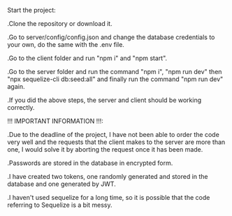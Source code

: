 
Start the project:

.Clone the repository or download it.

.Go to server/config/config.json and change the database 
credentials to your own, do the same with the .env file.

.Go to the client folder and run "npm i" and "npm start".

.Go to the server folder and run the command "npm i", 
"npm run dev" then "npx sequelize-cli db:seed:all"
and finally run the command "npm run dev" again.

.If you did the above steps, the server and client should be working correctly.

!!! IMPORTANT INFORMATION !!!:

.Due to the deadline of the project, I have not been able to order the
 code very well and the requests that the client makes to the server are
 more than one, I would solve it by aborting the request once it has been made.

.Passwords are stored in the database in encrypted form.

.I have created two tokens, one randomly generated 
and stored in the database and one generated by JWT.

.I haven't used sequelize for a long time, so it is 
possible that the code referring to Sequelize is a bit messy.

